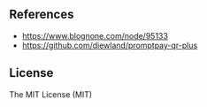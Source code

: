 ## References
* https://www.blognone.com/node/95133
* https://github.com/diewland/promptpay-qr-plus

## License
The MIT License (MIT)
